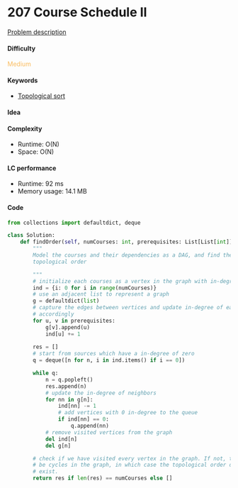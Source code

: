 207 Course Schedule II  
=======================
[Problem description](https://leetcode.com/problems/course-schedule-ii/)

#### Difficulty
<span style="color:#FABC60">Medium</span>

#### Keywords
- [Topological sort](../categories/topological_sort.md)
  
#### Idea



#### Complexity
- Runtime: O(N)
- Space: O(N)
  
#### LC performance
- Runtime: 92 ms
- Memory usage: 14.1 MB

#### Code
```python
from collections import defaultdict, deque

class Solution:
    def findOrder(self, numCourses: int, prerequisites: List[List[int]]) -> List[int]:
        """
        Model the courses and their dependencies as a DAG, and find their 
        topological order

        """
        # initialize each courses as a vertex in the graph with in-degree of 0
        ind = {i: 0 for i in range(numCourses)}
        # use an adjacent list to represent a graph
        g = defaultdict(list)
        # capture the edges between vertices and update in-degree of each vertex 
        # accordingly
        for u, v in prerequisites:
            g[v].append(u)
            ind[u] += 1
        
        res = []
        # start from sources which have a in-degree of zero
        q = deque([n for n, i in ind.items() if i == 0])

        while q:
            n = q.popleft()
            res.append(n)
            # update the in-degree of neighbors
            for nn in g[n]:
                ind[nn] -= 1
                # add vertices with 0 in-degree to the queue
                if ind[nn] == 0:
                    q.append(nn)
            # remove visited vertices from the graph
            del ind[n]
            del g[n]

        # check if we have visited every vertex in the graph. If not, there must 
        # be cycles in the graph, in which case the topological order does not 
        # exist.         
        return res if len(res) == numCourses else []
```
